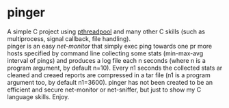 # pinger

A simple C project using [pthreadpool](https://github.com/SimoneRicci97/pthreadpool) and many other C skills (such as multiprocess, signal callback, file handling).  
pinger is an easy _net-monitor_ that simply exec ping towards one pr more hosts specified by command line collecting some stats (min-max-avg interval of pings) and produces a log file each n seconds (where n is a program argument, by default n=10). Every n1 seconds the collected stats ar cleaned and creaed reports are compressed in a tar file (n1 is a program argument too, by default n1=3600).
pinger has not been created to be an efficient and secure net-monitor or net-sniffer, but just to show my C language skills. Enjoy.